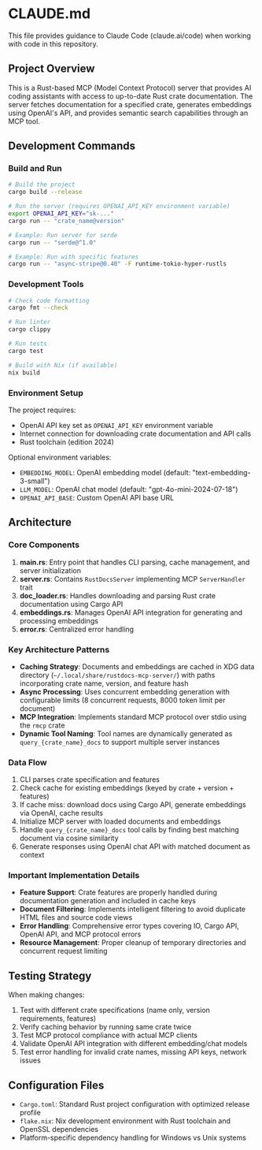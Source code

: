 # CLAUDE.md

This file provides guidance to Claude Code (claude.ai/code) when working with code in this repository.

## Project Overview

This is a Rust-based MCP (Model Context Protocol) server that provides AI coding assistants with access to up-to-date Rust crate documentation. The server fetches documentation for a specified crate, generates embeddings using OpenAI's API, and provides semantic search capabilities through an MCP tool.

## Development Commands

### Build and Run
```bash
# Build the project
cargo build --release

# Run the server (requires OPENAI_API_KEY environment variable)
export OPENAI_API_KEY="sk-..."
cargo run -- "crate_name@version"

# Example: Run server for serde
cargo run -- "serde@^1.0"

# Example: Run with specific features
cargo run -- "async-stripe@0.40" -F runtime-tokio-hyper-rustls
```

### Development Tools
```bash
# Check code formatting
cargo fmt --check

# Run linter
cargo clippy

# Run tests
cargo test

# Build with Nix (if available)
nix build
```

### Environment Setup

The project requires:
- OpenAI API key set as `OPENAI_API_KEY` environment variable
- Internet connection for downloading crate documentation and API calls
- Rust toolchain (edition 2024)

Optional environment variables:
- `EMBEDDING_MODEL`: OpenAI embedding model (default: "text-embedding-3-small")
- `LLM_MODEL`: OpenAI chat model (default: "gpt-4o-mini-2024-07-18")
- `OPENAI_API_BASE`: Custom OpenAI API base URL

## Architecture

### Core Components

1. **main.rs**: Entry point that handles CLI parsing, cache management, and server initialization
2. **server.rs**: Contains `RustDocsServer` implementing MCP `ServerHandler` trait
3. **doc_loader.rs**: Handles downloading and parsing Rust crate documentation using Cargo API
4. **embeddings.rs**: Manages OpenAI API integration for generating and processing embeddings
5. **error.rs**: Centralized error handling

### Key Architecture Patterns

- **Caching Strategy**: Documents and embeddings are cached in XDG data directory (`~/.local/share/rustdocs-mcp-server/`) with paths incorporating crate name, version, and feature hash
- **Async Processing**: Uses concurrent embedding generation with configurable limits (8 concurrent requests, 8000 token limit per document)
- **MCP Integration**: Implements standard MCP protocol over stdio using the `rmcp` crate
- **Dynamic Tool Naming**: Tool names are dynamically generated as `query_{crate_name}_docs` to support multiple server instances

### Data Flow

1. CLI parses crate specification and features
2. Check cache for existing embeddings (keyed by crate + version + features)
3. If cache miss: download docs using Cargo API, generate embeddings via OpenAI, cache results
4. Initialize MCP server with loaded documents and embeddings
5. Handle `query_{crate_name}_docs` tool calls by finding best matching document via cosine similarity
6. Generate responses using OpenAI chat API with matched document as context

### Important Implementation Details

- **Feature Support**: Crate features are properly handled during documentation generation and included in cache keys
- **Document Filtering**: Implements intelligent filtering to avoid duplicate HTML files and source code views
- **Error Handling**: Comprehensive error types covering IO, Cargo API, OpenAI API, and MCP protocol errors
- **Resource Management**: Proper cleanup of temporary directories and concurrent request limiting

## Testing Strategy

When making changes:
1. Test with different crate specifications (name only, version requirements, features)
2. Verify caching behavior by running same crate twice
3. Test MCP protocol compliance with actual MCP clients
4. Validate OpenAI API integration with different embedding/chat models
5. Test error handling for invalid crate names, missing API keys, network issues

## Configuration Files

- `Cargo.toml`: Standard Rust project configuration with optimized release profile
- `flake.nix`: Nix development environment with Rust toolchain and OpenSSL dependencies
- Platform-specific dependency handling for Windows vs Unix systems
